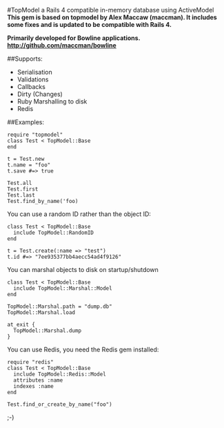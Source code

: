 #TopModel a Rails 4 compatible in-memory database using ActiveModel 
**This gem is based on topmodel by Alex Maccaw (maccman). It includes some fixes and is updated to be compatible with Rails 4.**


**Primarily developed for Bowline applications.
http://github.com/maccman/bowline**

##Supports:
  * Serialisation
  * Validations
  * Callbacks
  * Dirty (Changes)
  * Ruby Marshalling to disk
  * Redis

##Examples:

    require "topmodel"
    class Test < TopModel::Base
    end

    t = Test.new
    t.name = "foo"
    t.save #=> true

    Test.all
    Test.first
    Test.last
    Test.find_by_name('foo)

You can use a random ID rather than the object ID:
  
    class Test < TopModel::Base
      include TopModel::RandomID
    end
  
    t = Test.create(:name => "test")
    t.id #=> "7ee935377bb4aecc54ad4f9126"
  
You can marshal objects to disk on startup/shutdown
  
    class Test < TopModel::Base
      include TopModel::Marshal::Model
    end
  
    TopModel::Marshal.path = "dump.db"
    TopModel::Marshal.load

    at_exit {
      TopModel::Marshal.dump
    }
  
You can use Redis, you need the Redis gem installed:

    require "redis"
    class Test < TopModel::Base
      include TopModel::Redis::Model
      attributes :name
      indexes :name
    end
  
    Test.find_or_create_by_name("foo")


;-)
